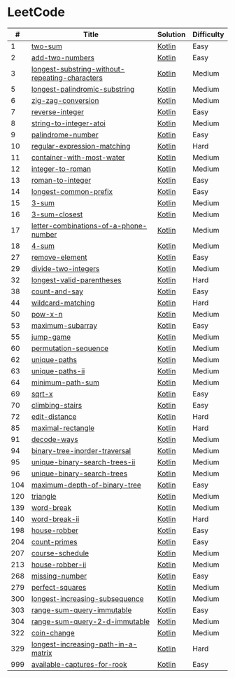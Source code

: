 # LeetCode
| # | Title | Solution | Difficulty |
| ------ | ------ | ------ | ------ |
| 1 | [two-sum](https://leetcode.com/problems/two-sum/description/) | [Kotlin](./easy/1.two-sum.kt) | Easy |
| 2 | [add-two-numbers](https://leetcode.com/problems/add-two-numbers/description/) | [Kotlin](./easy/2.add-two-numbers.kt) | Easy |
| 3 | [longest-substring-without-repeating-characters](https://leetcode.com/problems/longest-substring-without-repeating-characters/description/) | [Kotlin](./medium/3.longest-substring-without-repeating-characters.kt) | Medium |
| 5 | [longest-palindromic-substring](https://leetcode.com/problems/longest-palindromic-substring/description/) | [Kotlin](./medium/5.longest-palindromic-substring.kt) | Medium |
| 6 | [zig-zag-conversion](https://leetcode.com/problems/zig-zag-conversion/description/) | [Kotlin](./medium/6.zig-zag-conversion.kt) | Medium |
| 7 | [reverse-integer](https://leetcode.com/problems/reverse-integer/description/) | [Kotlin](./easy/7.reverse-integer.kt) | Easy |
| 8 | [string-to-integer-atoi](https://leetcode.com/problems/string-to-integer-atoi/description/) | [Kotlin](./medium/8.string-to-integer-atoi.kt) | Medium |
| 9 | [palindrome-number](https://leetcode.com/problems/palindrome-number/description/) | [Kotlin](./easy/9.palindrome-number.kt) | Easy |
| 10 | [regular-expression-matching](https://leetcode.com/problems/regular-expression-matching/description/) | [Kotlin](./hard/10.regular-expression-matching.kt) | Hard |
| 11 | [container-with-most-water](https://leetcode.com/problems/container-with-most-water/description/) | [Kotlin](./medium/11.container-with-most-water.kt) | Medium |
| 12 | [integer-to-roman](https://leetcode.com/problems/integer-to-roman/description/) | [Kotlin](./medium/12.integer-to-roman.kt) | Medium |
| 13 | [roman-to-integer](https://leetcode.com/problems/roman-to-integer/description/) | [Kotlin](./easy/13.roman-to-integer.kt) | Easy |
| 14 | [longest-common-prefix](https://leetcode.com/problems/longest-common-prefix/description/) | [Kotlin](./easy/14.longest-common-prefix.kt) | Easy |
| 15 | [3-sum](https://leetcode.com/problems/3-sum/description/) | [Kotlin](./medium/15.3-sum.kt) | Medium |
| 16 | [3-sum-closest](https://leetcode.com/problems/3-sum-closest/description/) | [Kotlin](./medium/16.3-sum-closest.kt) | Medium |
| 17 | [letter-combinations-of-a-phone-number](https://leetcode.com/problems/letter-combinations-of-a-phone-number/description/) | [Kotlin](./medium/17.letter-combinations-of-a-phone-number.kt) | Medium |
| 18 | [4-sum](https://leetcode.com/problems/4-sum/description/) | [Kotlin](./medium/18.4-sum.kt) | Medium |
| 27 | [remove-element](https://leetcode.com/problems/remove-element/description/) | [Kotlin](./easy/27.remove-element.kt) | Easy |
| 29 | [divide-two-integers](https://leetcode.com/problems/divide-two-integers/description/) | [Kotlin](./medium/29.divide-two-integers.kt) | Medium |
| 32 | [longest-valid-parentheses](https://leetcode.com/problems/longest-valid-parentheses/description/) | [Kotlin](./hard/32.longest-valid-parentheses.kt) | Hard |
| 38 | [count-and-say](https://leetcode.com/problems/count-and-say/description/) | [Kotlin](./easy/38.count-and-say.kt) | Easy |
| 44 | [wildcard-matching](https://leetcode.com/problems/wildcard-matching/description/) | [Kotlin](./hard/44.wildcard-matching.kt) | Hard |
| 50 | [pow-x-n](https://leetcode.com/problems/pow-x-n/description/) | [Kotlin](./medium/50.pow-x-n.kt) | Medium |
| 53 | [maximum-subarray](https://leetcode.com/problems/maximum-subarray/description/) | [Kotlin](./easy/53.maximum-subarray.kt) | Easy |
| 55 | [jump-game](https://leetcode.com/problems/jump-game/description/) | [Kotlin](./medium/55.jump-game.kt) | Medium |
| 60 | [permutation-sequence](https://leetcode.com/problems/permutation-sequence/description/) | [Kotlin](./medium/60.permutation-sequence.kt) | Medium |
| 62 | [unique-paths](https://leetcode.com/problems/unique-paths/description/) | [Kotlin](./medium/62.unique-paths.kt) | Medium |
| 63 | [unique-paths-ii](https://leetcode.com/problems/unique-paths-ii/description/) | [Kotlin](./medium/63.unique-paths-ii.kt) | Medium |
| 64 | [minimum-path-sum](https://leetcode.com/problems/minimum-path-sum/description/) | [Kotlin](./medium/64.minimum-path-sum.kt) | Medium |
| 69 | [sqrt-x](https://leetcode.com/problems/sqrt-x/description/) | [Kotlin](./easy/69.sqrt-x.kt) | Easy |
| 70 | [climbing-stairs](https://leetcode.com/problems/climbing-stairs/description/) | [Kotlin](./easy/70.climbing-stairs.kt) | Easy |
| 72 | [edit-distance](https://leetcode.com/problems/edit-distance/description/) | [Kotlin](./hard/72.edit-distance.kt) | Hard |
| 85 | [maximal-rectangle](https://leetcode.com/problems/maximal-rectangle/description/) | [Kotlin](./hard/85.maximal-rectangle.kt) | Hard |
| 91 | [decode-ways](https://leetcode.com/problems/decode-ways/description/) | [Kotlin](./medium/91.decode-ways.kt) | Medium |
| 94 | [binary-tree-inorder-traversal](https://leetcode.com/problems/binary-tree-inorder-traversal/description/) | [Kotlin](./medium/94.binary-tree-inorder-traversal.kt) | Medium |
| 95 | [unique-binary-search-trees-ii](https://leetcode.com/problems/unique-binary-search-trees-ii/description/) | [Kotlin](./medium/95.unique-binary-search-trees-ii.kt) | Medium |
| 96 | [unique-binary-search-trees](https://leetcode.com/problems/unique-binary-search-trees/description/) | [Kotlin](./medium/96.unique-binary-search-trees.kt) | Medium |
| 104 | [maximum-depth-of-binary-tree](https://leetcode.com/problems/maximum-depth-of-binary-tree/description/) | [Kotlin](./easy/104.maximum-depth-of-binary-tree.kt) | Easy |
| 120 | [triangle](https://leetcode.com/problems/triangle/description/) | [Kotlin](./medium/120.triangle.kt) | Medium |
| 139 | [word-break](https://leetcode.com/problems/word-break/description/) | [Kotlin](./medium/139.word-break.kt) | Medium |
| 140 | [word-break-ii](https://leetcode.com/problems/word-break-ii/description/) | [Kotlin](./hard/140.word-break-ii.kt) | Hard |
| 198 | [house-robber](https://leetcode.com/problems/house-robber/description/) | [Kotlin](./easy/198.house-robber.kt) | Easy |
| 204 | [count-primes](https://leetcode.com/problems/count-primes/description/) | [Kotlin](./easy/204.count-primes.kt) | Easy |
| 207 | [course-schedule](https://leetcode.com/problems/course-schedule/description/) | [Kotlin](./medium/207.course-schedule.kt) | Medium |
| 213 | [house-robber-ii](https://leetcode.com/problems/house-robber-ii/description/) | [Kotlin](./medium/213.house-robber-ii.kt) | Medium |
| 268 | [missing-number](https://leetcode.com/problems/missing-number/description/) | [Kotlin](./easy/268.missing-number.kt) | Easy |
| 279 | [perfect-squares](https://leetcode.com/problems/perfect-squares/description/) | [Kotlin](./medium/279.perfect-squares.kt) | Medium |
| 300 | [longest-increasing-subsequence](https://leetcode.com/problems/longest-increasing-subsequence/description/) | [Kotlin](./medium/300.longest-increasing-subsequence.kt) | Medium |
| 303 | [range-sum-query-immutable](https://leetcode.com/problems/range-sum-query-immutable/description/) | [Kotlin](./easy/303.range-sum-query-immutable.kt) | Easy |
| 304 | [range-sum-query-2-d-immutable](https://leetcode.com/problems/range-sum-query-2-d-immutable/description/) | [Kotlin](./medium/304.range-sum-query-2-d-immutable.kt) | Medium |
| 322 | [coin-change](https://leetcode.com/problems/coin-change/description/) | [Kotlin](./medium/322.coin-change.kt) | Medium |
| 329 | [longest-increasing-path-in-a-matrix](https://leetcode.com/problems/longest-increasing-path-in-a-matrix/description/) | [Kotlin](./hard/329.longest-increasing-path-in-a-matrix.kt) | Hard |
| 999 | [available-captures-for-rook](https://leetcode.com/problems/available-captures-for-rook/description/) | [Kotlin](./easy/999.available-captures-for-rook.kt) | Easy |
